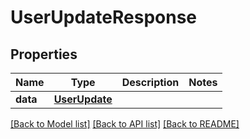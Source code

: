 # UserUpdateResponse

## Properties
Name | Type | Description | Notes
------------ | ------------- | ------------- | -------------
**data** | [**UserUpdate**](UserUpdate.md) |  | 

[[Back to Model list]](../README.md#documentation-for-models) [[Back to API list]](../README.md#documentation-for-api-endpoints) [[Back to README]](../README.md)

